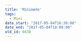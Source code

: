 ```yaml
---
title: 'Minimøde'
tags:
  - Mini
date_start: "2017-05-04T16:30:00"
date_end: "2017-05-04T18:00:00"
old_id: 6638
---
```

